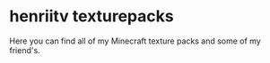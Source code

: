 # henriitv texturepacks
Here you can find all of my Minecraft texture packs and some of my friend's.
